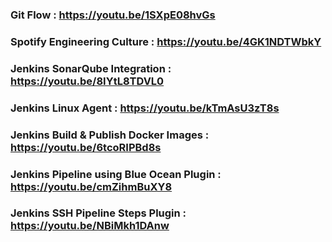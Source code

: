 ### Git Flow : https://youtu.be/1SXpE08hvGs

### Spotify Engineering Culture : https://youtu.be/4GK1NDTWbkY

### Jenkins SonarQube Integration : https://youtu.be/8IYtL8TDVL0

### Jenkins Linux Agent : https://youtu.be/kTmAsU3zT8s

### Jenkins Build & Publish Docker Images : https://youtu.be/6tcoRIPBd8s

### Jenkins Pipeline using Blue Ocean Plugin : https://youtu.be/cmZihmBuXY8

### Jenkins SSH Pipeline Steps Plugin : https://youtu.be/NBiMkh1DAnw
